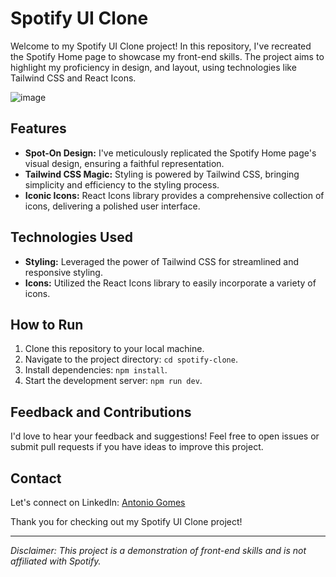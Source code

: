 # Spotify UI Clone

Welcome to my Spotify UI Clone project! In this repository, I've recreated the Spotify Home page to showcase my front-end skills. The project aims to highlight my proficiency in design, and layout, using technologies like Tailwind CSS and React Icons.

![image](https://github.com/FredericoGrz/spotify-clone/assets/31709027/70f3c1fa-3366-49fd-a111-5150f7483090)

## Features

- **Spot-On Design:** I've meticulously replicated the Spotify Home page's visual design, ensuring a faithful representation.
- **Tailwind CSS Magic:** Styling is powered by Tailwind CSS, bringing simplicity and efficiency to the styling process.
- **Iconic Icons:** React Icons library provides a comprehensive collection of icons, delivering a polished user interface.

## Technologies Used

- **Styling:** Leveraged the power of Tailwind CSS for streamlined and responsive styling.
- **Icons:** Utilized the React Icons library to easily incorporate a variety of icons.

## How to Run

1. Clone this repository to your local machine.
2. Navigate to the project directory: `cd spotify-clone`.
3. Install dependencies: `npm install`.
4. Start the development server: `npm run dev`.

<!--## Live Demo

Explore the live demo of the Spotify UI Clone: [Live Demo](https://your-demo-link.com) -->

## Feedback and Contributions

I'd love to hear your feedback and suggestions! Feel free to open issues or submit pull requests if you have ideas to improve this project.

## Contact

Let's connect on LinkedIn: [Antonio Gomes](https://www.linkedin.com/in/antoniofggomes)

Thank you for checking out my Spotify UI Clone project!

---
*Disclaimer: This project is a demonstration of front-end skills and is not affiliated with Spotify.*
